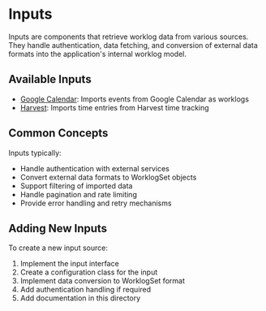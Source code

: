 # Inputs

Inputs are components that retrieve worklog data from various sources. They handle authentication, data fetching, and conversion of external data formats into the application's internal worklog model.

## Available Inputs

- [Google Calendar](./google-calendar.md): Imports events from Google Calendar as worklogs
- [Harvest](./harvest-app.md): Imports time entries from Harvest time tracking

## Common Concepts

Inputs typically:

- Handle authentication with external services
- Convert external data formats to WorklogSet objects
- Support filtering of imported data
- Handle pagination and rate limiting
- Provide error handling and retry mechanisms

## Adding New Inputs

To create a new input source:

1. Implement the input interface
2. Create a configuration class for the input
3. Implement data conversion to WorklogSet format
4. Add authentication handling if required
5. Add documentation in this directory

